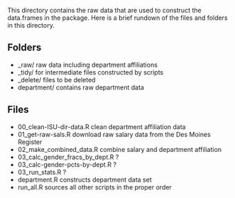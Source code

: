 This directory contains the raw data that are used to construct the data.frames
in the package. Here is a brief rundown of the files and folders in this 
directory.

## Folders

- _raw/       raw data including department affiliations
- _tidy/      for intermediate files constructed by scripts
- _delete/    files to be deleted
- department/ contains raw department data

## Files

- 00_clean-ISU-dir-data.R        clean department affiliation data
- 01_get-raw-sals.R              download raw salary data from the Des Moines Register
- 02_make_combined_data.R        combine salary and department affiliation
- 03_calc_gender_fracs_by_dept.R ?
- 03_calc-gender-pcts-by-dept.R  ?
- 03_run_stats.R                 ?
- department.R                   constructs department data set
- run_all.R                      sources all other scripts in the proper order

